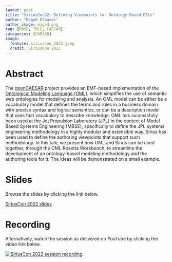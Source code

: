 ```yaml
---
layout: post
title: "SiriusCon22: Defining Viewpoints for Ontology-Based DSLs"
author: "Maged Elaasar"
author_image: maged.png
tag: [MBSE, IMCE, CAESAR]
categories: [CAESAR]
image:
  feature: siriuscon_2022.jpeg
  credit: SiriusCon 2022
---
```


# Abstract


The [openCAESAR](http://www.opencaesar.io/) project provides an EMF-based implementation of the [Ontological Modeling Language (OML)](http://www.opencaesar.io/oml), which simplifies the use of semantic web ontologies for modeling and analysis. An OML model can be either be a vocabulary model that defines the terms and rules in a business domain with precise syntax and logical semantics, or can be a description model that uses that vocabulary to describe knowledge. OML has successfully been used at the Jet Propulsion Laboratory (JPL) in the context of Model Based Systems Engineering (MBSE), specifically to define the JPL systems engineering methodology in a highly modular and extensible way. Sirius has been used to define the authoring viewpoints that support such methodology. In this talk, we present how OML and Sirius can be used together, through the OML Rosetta Workbench, to streamline the development of an ontology-based modeling methodology and the authoring tools for it. The ideas will be demonstrated on a small example.

# Slides

Browse the slides by clicking the link below.

[SiriusCon 2022 slides](https://fr.slideshare.net/Obeo_corp/defining-viewpoints-for-ontologybased-dsls)

# Recording

Alternatively, watch the session as delivered on YouTube by clicking the video link below.

[![SiriusCon 2022 session recording](https://img.youtube.com/vi/dm3zBvpSCKA/0.jpg)](https://www.youtube.com/watch?v=dm3zBvpSCKA).